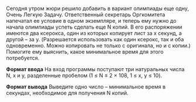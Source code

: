 Сегодня утром жюри решило добавить в вариант олимпиады еще одну, Очень Легкую Задачу. Ответственный секретарь Оргкомитета напечатал ее условие в одном экземпляре, и теперь ему нужно до начала олимпиады успеть сделать еще N копий. В его распоряжении имеются два ксерокса, один из которых копирует лист за х секунд, а другой – за y. (Разрешается использовать как один ксерокс, так и оба одновременно. Можно копировать не только с оригинала, но и с копии.) Помогите ему выяснить, какое минимальное время для этого потребуется.

**Формат ввода**
На вход программы поступают три натуральных числа N, x и y, разделенные пробелом (1 ≤ N ≤ 2 × 108, 1 ≤ x, y ≤ 10).

**Формат вывода**
Выведите одно число – минимальное время в секундах, необходимое для получения N копий.